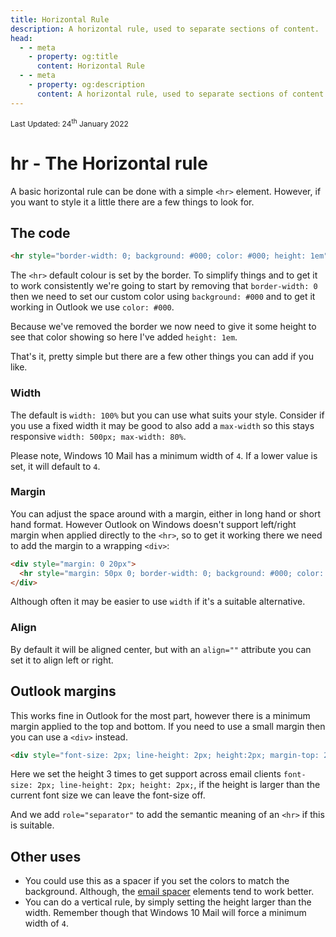 ```yaml
---
title: Horizontal Rule
description: A horizontal rule, used to separate sections of content.
head:
  - - meta
    - property: og:title
      content: Horizontal Rule
  - - meta
    - property: og:description
      content: A horizontal rule, used to separate sections of content.
---
```


<div style="font-size: 12px">Last Updated: <time datetime="2022-01-24">24<sup>th</sup> January 2022</time></div>

# hr - The Horizontal rule

A basic horizontal rule can be done with a simple `<hr>` element. However, if you want to style it a little there are a few things to look for.

## The code

```html
<hr style="border-width: 0; background: #000; color: #000; height: 1em">
```

The `<hr>` default colour is set by the border. To simplify things and to get it to work consistently we're going to start by removing that `border-width: 0` then we need to set our custom color using `background: #000` and to get it working in Outlook we use `color: #000`.

Because we've removed the border we now need to give it some height to see that color showing so here I've added `height: 1em`.

That's it, pretty simple but there are a few other things you can add if you like.

### Width

The default is `width: 100%` but you can use what suits your style. Consider if you use a fixed width it may be good to also add a `max-width` so this stays responsive `width: 500px; max-width: 80%`.

Please note, Windows 10 Mail has a minimum width of `4`. If a lower value is set, it will default to `4`.

### Margin

You can adjust the space around with a margin, either in long hand or short hand format. However Outlook on Windows doesn't support left/right margin when applied directly to the `<hr>`, so to get it working there we need to add the margin to a wrapping `<div>`:

```html
<div style="margin: 0 20px">
  <hr style="margin: 50px 0; border-width: 0; background: #000; color: #000; height: 1em">
</div>
```

Although often it may be easier to use `width` if it's a suitable alternative.

### Align

By default it will be aligned center, but with an `align=""` attribute you can set it to align left or right.

## Outlook margins

This works fine in Outlook for the most part, however there is a minimum margin applied to the top and bottom. If you need to use a small margin then you can use a `<div>` instead.

```html
<div style="font-size: 2px; line-height: 2px; height:2px; margin-top: 2px; background: #000;" role="separator" >&#8202;</div>
```

Here we set the height 3 times to get support across email clients `font-size: 2px; line-height: 2px; height: 2px;`, if the height is larger than the current font size we can leave the font-size off.

And we add `role="separator"` to add the semantic meaning of an `<hr>` if this is suitable.

## Other uses

* You could use this as a spacer if you set the colors to match the background. Although, the [email spacer](../email-code/spacing) elements tend to work better.
* You can do a vertical rule, by simply setting the height larger than the width. Remember though that Windows 10 Mail will force a minimum width of `4`.
